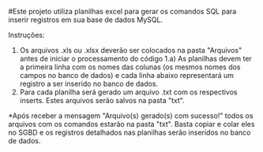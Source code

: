 #Este projeto utiliza planilhas excel para gerar os comandos SQL para inserir registros em sua base de dados MySQL.


Instruções:
1. Os arquivos .xls ou .xlsx deverão ser colocados na pasta "Arquivos" antes de iniciar o processamento do código
    1.a) As planilhas devem ter a primeira linha com os nomes das colunas (os mesmos nomes dos campos no banco de dados) e cada linha abaixo representará um registro a ser inserido no banco de dados.
2. Para cada planilha será gerado um arquivo .txt com os respectivos inserts. Estes arquivos serão salvos na pasta "txt".

*Após receber a mensagem "Arquivo(s) gerado(s) com sucesso!" todos os arquivos com os comandos estarão na pasta "txt". Basta copiar e colar eles no SGBD e os registros detalhados nas planilhas serão inseridos no banco de dados.